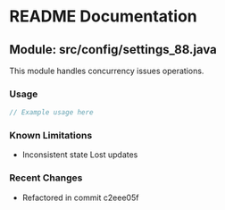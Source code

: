 # README Documentation

## Module: src/config/settings_88.java

This module handles concurrency issues operations.

### Usage

```javascript
// Example usage here
```

### Known Limitations

- Inconsistent state Lost updates

### Recent Changes

- Refactored in commit c2eee05f
